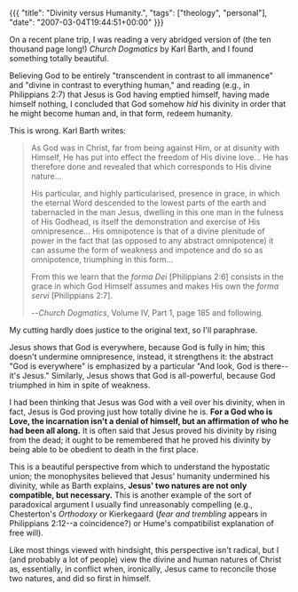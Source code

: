 {{{
  "title": "Divinity versus Humanity.",
  "tags": ["theology", "personal"],
  "date": "2007-03-04T19:44:51+00:00"
}}}

  On a recent plane trip, I was reading a very abridged version of (the ten thousand page long!) *Church Dogmatics* by Karl Barth, and I found something totally beautiful.

Believing God to be entirely "transcendent in contrast to all immanence" and "divine in contrast to everything human," and reading (e.g., in Philippians 2:7) that Jesus is God having emptied himself, having made himself nothing, I concluded that God somehow *hid* his divinity in order that he might become human and, in that form, redeem humanity.

This is wrong.  Karl Barth writes:

> As God was in Christ, far from being against Him, or at disunity with Himself, He has put into effect the freedom of His divine love...  He has therefore done and revealed that which corresponds to His divine nature...
>
> His particular, and highly particularised, presence in grace, in which the eternal Word descended to the lowest parts of the earth and tabernacled in the man Jesus, dwelling in this one man in the fulness of His Godhead, is itself the demonstration and exercise of His omnipresence...  His omnipotence is that of a divine plenitude of power in the fact that (as opposed to any abstract omnipotence) it can assume the form of weakness and impotence and do so as omnipotence, triumphing in this form...
>
> From this we learn that the *forma Dei* [Philippians 2:6] consists in the grace in which God Himself assumes and makes His own the *forma servi* [Philippians 2:7].
> 
> --*Church Dogmatics*, Volume IV, Part 1, page 185 and following.

My cutting hardly does justice to the original text, so I'll paraphrase.

Jesus shows that God is everywhere, because God is fully in him; this doesn't undermine omnipresence, instead, it strengthens it: the abstract "God is everywhere" is emphasized by a particular "And look, God is there--it's Jesus."  Similarly, Jesus shows that God is all-powerful, because God triumphed in him in spite of weakness.

I had been thinking that Jesus was God with a veil over his divinity, when in fact, Jesus is God proving just how totally divine he is.  <b>For a God who is Love, the incarnation isn't a denial of himself, but an affirmation of who he had been all along.</b>  It is often said that Jesus proved his divinity by rising from the dead; it ought to be remembered that he proved his divinity by being able to be obedient to death in the first place.

This is a beautiful perspective from which to understand the hypostatic union; the monophysites believed that Jesus' humanity undermined his divinity, while as Barth explains, <b>Jesus' two natures are not only compatible, but necessary.</b>  This is another example of the sort of paradoxical argument I usually find unreasonably compelling (e.g., Chesterton's *Orthodoxy* or Kierkegaard (*fear and trembling* appears in Philippians 2:12--a coincidence?) or Hume's compatibilist explanation of free will).

Like most things viewed with hindsight, this perspective isn't radical, but I (and probably a lot of people) view the divine and human natures of Christ as, essentially, in conflict when, ironically, Jesus came to reconcile those two natures, and did so first in himself.

